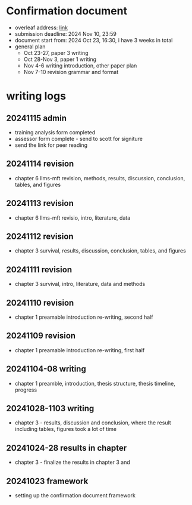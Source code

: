 # Confirmation document

- overleaf address: [link](https://www.overleaf.com/project/66dad84696ec592b2669479e)
- submission deadline: 2024 Nov 10, 23:59
- document start from: 2024 Oct 23, 16:30, i have 3 weeks in total
- general plan
  - Oct 23-27, paper 3 writing 
  - Oct 28-Nov 3, paper 1 writing 
  - Nov 4-6 writing introduction, other paper plan
  - Nov 7-10 revision grammar and format

# writing logs

## 20241115 admin
- training analysis form completed
- assessor form complete - send to scott for signiture
- send the link for peer reading

## 20241114 revision
- chapter 6 llms-mft revision, methods, results, discussion, conclusion, tables, and figures

## 20241113 revision
- chapter 6 llms-mft revisio, intro, literature, data

## 20241112 revision
- chapter 3 survival, results, discussion, conclusion, tables, and figures

## 20241111 revision
- chapter 3 survival, intro, literature, data and methods

## 20241110 revision
- chapter 1 preamable introduction re-writing, second half

## 20241109 revision
- chapter 1 preamable introduction re-writing, first half

## 20241104-08 writing
- chapter 1 preamble, introduction, thesis structure, thesis timeline, progress

## 20241028-1103 writing
- chapter 3 - results, discussion and conclusion, where the result including tables, figures took a lot of time

## 20241024-28 results in chapter
- chapter 3 - finalize the results in chapter 3 and 

## 20241023 framework
- setting up the confirmation document framework
